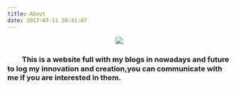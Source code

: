 ```yaml
---
title: About
date: 2017-07-11 20:41:47
---
```


<div align="center">

![](http://osxg0gzju.bkt.clouddn.com/avatar2.png?imageView2/2/w/200/h/200/q/100|imageslim )

</div>

### 　　This is a website full with my blogs in nowadays and future to log my innovation and creation,you can communicate with me if you are interested in them.